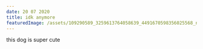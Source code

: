```yaml
---
date: 20 07 2020
title: idk anymore
featuredImage: /assets/109290589_3259613764058639_4491670598356025568_n.jpg
---
```

this dog is super cute
